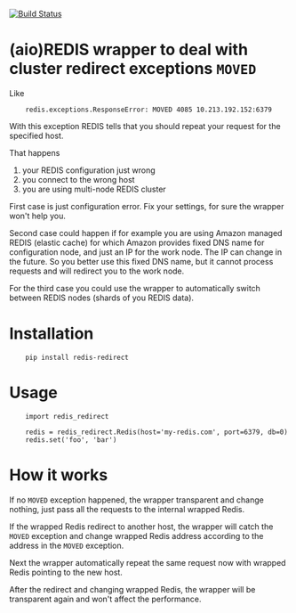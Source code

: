 [![Build Status](https://github.com/andgineer/redis-redirect//workflows/ci/badge.svg)](https://github.com/andgineer/redis-redirect//actions)

# (aio)REDIS wrapper to deal with cluster redirect exceptions `MOVED`

Like

        redis.exceptions.ResponseError: MOVED 4085 10.213.192.152:6379

With this exception REDIS tells that you should repeat your request for
the specified host.

That happens
1) your REDIS configuration just wrong
2) you connect to the wrong host
3) you are using multi-node REDIS cluster

First case is just configuration error. Fix your settings, for sure the wrapper won't help you.

Second case could happen if for example you are using Amazon managed REDIS (elastic cache)
for which Amazon provides fixed DNS name for configuration node, and just an IP
for the work node. The IP can change in the future.
So you better use this fixed DNS name, but it cannot process requests and will
redirect you to the work node.

For the third case you could use the wrapper to automatically switch between
REDIS nodes (shards of you REDIS data).

# Installation

        pip install redis-redirect

# Usage
    
        import redis_redirect

        redis = redis_redirect.Redis(host='my-redis.com', port=6379, db=0)
        redis.set('foo', 'bar')


# How it works

If no `MOVED` exception happened, the wrapper transparent and change nothing, just pass all the requests
to the internal wrapped Redis.

If the wrapped Redis redirect to another host, the wrapper will catch the `MOVED` exception 
and change wrapped Redis address according to the address in the `MOVED` exception.

Next the wrapper automatically repeat the same request now with wrapped Redis pointing
to the new host.

After the redirect and changing wrapped Redis, the wrapper will be transparent again 
and won't affect the performance.
